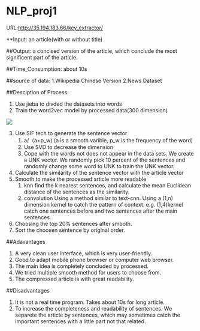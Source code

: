 # NLP_proj1
URL:http://35.194.183.66/key_extractor/


**Input: 
an article(with or without title)

##Output: 
a concised version of the article, which conclude the most significent part of the article.

##Time_Consumption:
about 10s

##source of data:
1.Wikipedia Chinese Version
2.News Dataset

##Desciption of Process:
1. Use jieba to divded the datasets into words
2. Train the word2vec model by processed data(300 dimension)

![](http://i2.tiimg.com/713520/70ff652c18dd8491.jpg)

3. Use SIF tech to generate the sentence vector
    1. a/（a+p_w) (a is a smooth varible, p_w is the frequency of the word)
    2. Use SVD to decrease the dimension
    3. Cope with the words not does not appear in the data sets. We create a UNK vector.
        We randomly pick 10 percent of the sentences and randomly change some word to UNK to train the UNK vector.
4. Calculate the similarity of the sentence vector with the article vector
5. Smooth to make the processed article more readable
    1. knn
        find the k nearest sentences, and calculate the mean Euclidean distance of the sentences as the similarity.
    2. convolution
        Using a method similar to text-cnn. Using a (1,n) dimension kernel to catch the pattern of context. 
        e.g. (1,4)kernel catch one sentences before and two sentences after the main sentences.
6. Choosing the top 20% sentences after smooth.
7. Sort the choosen sentence by original order.

##Adavantages
1. A very clean user interface, which is very user-friendly. 
2. Good to adapt mobile phone browser or computer web browser.
3. The main idea is completely concluded by processed.
4. We tried multiple smooth method for users to choose from.
5. The compressed article is with great readability.

##Disadvantages
1. It is not a real time program. Takes about 10s for long article.
2. To increase the completeness and readability of sentences. We separete the article by sentences, which may sometimes catch the important sentences with a little part not that related. 

